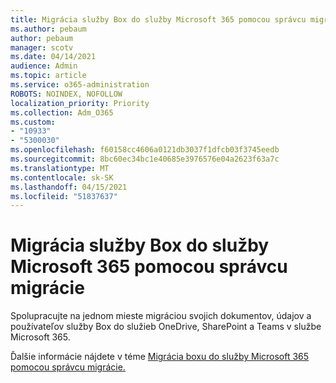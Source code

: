 ```yaml
---
title: Migrácia služby Box do služby Microsoft 365 pomocou správcu migrácie
ms.author: pebaum
author: pebaum
manager: scotv
ms.date: 04/14/2021
audience: Admin
ms.topic: article
ms.service: o365-administration
ROBOTS: NOINDEX, NOFOLLOW
localization_priority: Priority
ms.collection: Adm_O365
ms.custom:
- "10933"
- "5300030"
ms.openlocfilehash: f60158cc4606a0121db3037f1dfcb03f3745eedb
ms.sourcegitcommit: 8bc60ec34bc1e40685e3976576e04a2623f63a7c
ms.translationtype: MT
ms.contentlocale: sk-SK
ms.lasthandoff: 04/15/2021
ms.locfileid: "51837637"
---
```

# <a name="migrate-box-to-microsoft-365-with-migration-manager"></a>Migrácia služby Box do služby Microsoft 365 pomocou správcu migrácie

Spolupracujte na jednom mieste migráciou svojich dokumentov, údajov a používateľov služby Box do služieb OneDrive, SharePoint a Teams v službe Microsoft 365.

Ďalšie informácie nájdete v téme [Migrácia boxu do služby Microsoft 365 pomocou správcu migrácie.](https://docs.microsoft.com/sharepointmigration/mm-box-overview)